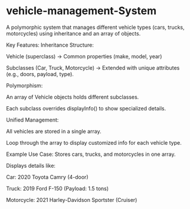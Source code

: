 # vehicle-management-System

A polymorphic system that manages different vehicle types (cars, trucks, motorcycles) using inheritance and an array of objects.

Key Features:
Inheritance Structure:

Vehicle (superclass) → Common properties (make, model, year)

Subclasses (Car, Truck, Motorcycle) → Extended with unique attributes (e.g., doors, payload, type).

Polymorphism:

An array of Vehicle objects holds different subclasses.

Each subclass overrides displayInfo() to show specialized details.

Unified Management:

All vehicles are stored in a single array.

Loop through the array to display customized info for each vehicle type.

Example Use Case:
Stores cars, trucks, and motorcycles in one array.

Displays details like:

Car: 2020 Toyota Camry (4-door)

Truck: 2019 Ford F-150 (Payload: 1.5 tons)

Motorcycle: 2021 Harley-Davidson Sportster (Cruiser)
